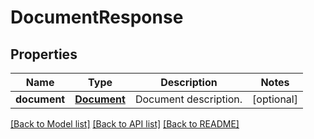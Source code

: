 # DocumentResponse

## Properties
Name | Type | Description | Notes
------------ | ------------- | ------------- | -------------
**document** | [**Document**](Document.md) | Document description. | [optional] 

[[Back to Model list]](../README.md#documentation-for-models) [[Back to API list]](../README.md#documentation-for-api-endpoints) [[Back to README]](../README.md)


